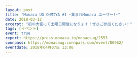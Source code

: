 ```yaml
---
layout: post
title: "Monaca UG OHMIYA #1 ~集まれMonaca ユーザー!~"
date: 2018-03-12
excerpt: "初の大宮にて土曜日開催になります！ぜひご参加ください！"
tags: [イベント]
event: true
report: https://press.monaca.io/monacaug/2553
connpass: https://monacaug.connpass.com/event/80962/
eventdate: 2018年04月07日 13:00
---
```

